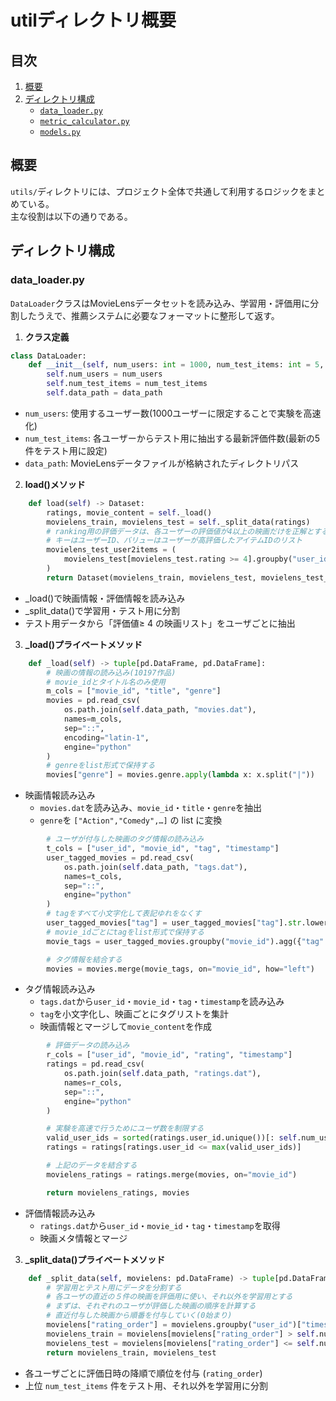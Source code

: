 # utilディレクトリ概要

## 目次
1. [概要](#概要)  
2. [ディレクトリ構成](#ディレクトリ構成)  
   - [`data_loader.py`](#data_loaderpy)  
   - [`metric_calculator.py`](#metric_calculatorpy)  
   - [`models.py`](#modelspy)  

## 概要
`utils/`ディレクトリには、プロジェクト全体で共通して利用するロジックをまとめている。<br>主な役割は以下の通りである。

## ディレクトリ構成
### data_loader.py
`DataLoader`クラスはMovieLensデータセットを読み込み、学習用・評価用に分割したうえで、推薦システムに必要なフォーマットに整形して返す。

1. **クラス定義**
```python
class DataLoader:
    def __init__(self, num_users: int = 1000, num_test_items: int = 5, data_path: str = "../data/ml-10M100K/"):
        self.num_users = num_users
        self.num_test_items = num_test_items
        self.data_path = data_path
```
- `num_users`: 使用するユーザー数(1000ユーザーに限定することで実験を高速化)
- `num_test_items`: 各ユーザーからテスト用に抽出する最新評価件数(最新の5件をテスト用に設定)
- `data_path`: MovieLensデータファイルが格納されたディレクトリパス

2. **load()メソッド**
```python
    def load(self) -> Dataset:
        ratings, movie_content = self._load()
        movielens_train, movielens_test = self._split_data(ratings)
        # ranking用の評価データは、各ユーザーの評価値が4以上の映画だけを正解とする
        # キーはユーザーID、バリューはユーザーが高評価したアイテムIDのリスト
        movielens_test_user2items = (
            movielens_test[movielens_test.rating >= 4].groupby("user_id").agg({"movie_id": list})["movie_id"].to_dict()
        )
        return Dataset(movielens_train, movielens_test, movielens_test_user2items, movie_content)
```
- _load()で映画情報・評価情報を読み込み
- _split_data()で学習用・テスト用に分割
- テスト用データから「評価値≥ 4 の映画リスト」をユーザごとに抽出

3. **_load()プライベートメソッド**
```python
    def _load(self) -> tuple[pd.DataFrame, pd.DataFrame]:
        # 映画の情報の読み込み(10197作品)
        # movie_idとタイトル名のみ使用
        m_cols = ["movie_id", "title", "genre"]
        movies = pd.read_csv(
            os.path.join(self.data_path, "movies.dat"),
            names=m_cols,
            sep="::",
            encoding="latin-1",
            engine="python"
        )
        # genreをlist形式で保持する
        movies["genre"] = movies.genre.apply(lambda x: x.split("|"))
```
- 映画情報読み込み
    - `movies.dat`を読み込み、`movie_id`・`title`・`genre`を抽出
    - `genre`を `["Action","Comedy",…]` の list に変換

```python
        # ユーザが付与した映画のタグ情報の読み込み
        t_cols = ["user_id", "movie_id", "tag", "timestamp"]
        user_tagged_movies = pd.read_csv(
            os.path.join(self.data_path, "tags.dat"), 
            names=t_cols, 
            sep="::", 
            engine="python"
        )
        # tagをすべて小文字化して表記ゆれをなくす
        user_tagged_movies["tag"] = user_tagged_movies["tag"].str.lower()
        # movie_idごとにtagをlist形式で保持する
        movie_tags = user_tagged_movies.groupby("movie_id").agg({"tag": list})

        # タグ情報を結合する
        movies = movies.merge(movie_tags, on="movie_id", how="left")
```
- タグ情報読み込み
    - `tags.dat`から`user_id`・`movie_id`・`tag`・`timestamp`を読み込み
    - `tag`を小文字化し、映画ごとにタグリストを集計
    - 映画情報とマージして`movie_content`を作成

```python
        # 評価データの読み込み
        r_cols = ["user_id", "movie_id", "rating", "timestamp"]
        ratings = pd.read_csv(
            os.path.join(self.data_path, "ratings.dat"), 
            names=r_cols, 
            sep="::", 
            engine="python"
        )

        # 実験を高速で行うためにユーザ数を制限する
        valid_user_ids = sorted(ratings.user_id.unique())[: self.num_users]
        ratings = ratings[ratings.user_id <= max(valid_user_ids)]

        # 上記のデータを結合する
        movielens_ratings = ratings.merge(movies, on="movie_id")

        return movielens_ratings, movies
```
- 評価情報読み込み
    - `ratings.dat`から`user_id`・`movie_id`・`tag`・`timestamp`を取得
    - 映画メタ情報とマージ

3. **_split_data()プライベートメソッド**
```python
    def _split_data(self, movielens: pd.DataFrame) -> tuple[pd.DataFrame, pd.DataFrame]:
        # 学習用とテスト用にデータを分割する
        # 各ユーザの直近の５件の映画を評価用に使い、それ以外を学習用とする
        # まずは、それぞれのユーザが評価した映画の順序を計算する
        # 直近付与した映画から順番を付与していく(0始まり)
        movielens["rating_order"] = movielens.groupby("user_id")["timestamp"].rank(ascending=False, method="first")
        movielens_train = movielens[movielens["rating_order"] > self.num_test_items]
        movielens_test = movielens[movielens["rating_order"] <= self.num_test_items]
        return movielens_train, movielens_test
```
- 各ユーザごとに評価日時の降順で順位を付与 (`rating_order`)
- 上位 `num_test_items` 件をテスト用、それ以外を学習用に分割
